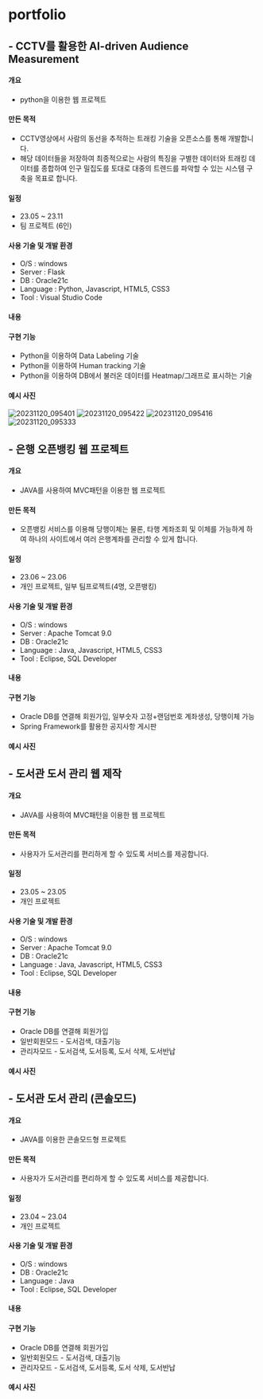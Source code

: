 # portfolio


## - CCTV를 활용한 AI-driven Audience Measurement
#### 개요
- python을 이용한 웹 프로젝트

#### 만든 목적
- CCTV영상에서 사람의 동선을 추적하는 트래킹 기술을 오픈소스를 통해 개발합니다.
- 해당 데이터들을 저장하여 최종적으로는 사람의 특징을 구별한 데이터와 트래킹 데이터를 종합하여
  인구 밀집도를 토대로 대중의 트렌드를 파악할 수 있는 시스템 구축을 목표로 합니다.

#### 일정
- 23.05 ~ 23.11
- 팀 프로젝트 (6인)
   
#### 사용 기술 및 개발 환경
- O/S : windows
- Server : Flask
- DB : Oracle21c
- Language : Python, Javascript, HTML5, CSS3
- Tool : Visual Studio Code

#### 내용
#### 구현 기능
- Python을 이용하여 Data Labeling 기술
- Python을 이용하여 Human tracking 기술
- Python을 이용하여 DB에서 불러온 데이터를 Heatmap/그래프로 표시하는 기술

#### 예시 사진

![20231120_095401](https://github.com/Jiyeon0504/portfolio/assets/126840588/02633889-3808-4a52-918b-84f773e11af3)
![20231120_095422](https://github.com/Jiyeon0504/portfolio/assets/126840588/9f0d603a-4c0e-45c9-9ebf-66e463780605)
![20231120_095416](https://github.com/Jiyeon0504/portfolio/assets/126840588/5b4661c5-774e-4696-b82d-8ddb69caae7b)
![20231120_095333](https://github.com/Jiyeon0504/portfolio/assets/126840588/5132ceb1-4be1-4726-ad6e-2c748947316d)



## - 은행 오픈뱅킹 웹 프로젝트
#### 개요
- JAVA를 사용하여 MVC패턴을 이용한 웹 프로젝트

#### 만든 목적
- 오픈뱅킹 서비스를 이용해 당행이체는 물론, 타행 계좌조회 및 이체를 가능하게 하여 하나의 사이트에서 
  여러 은행계좌를 관리할 수 있게 합니다.

#### 일정
- 23.06 ~ 23.06
- 개인 프로젝트, 일부 팀프로젝트(4명, 오픈뱅킹)
   
#### 사용 기술 및 개발 환경
- O/S : windows
- Server : Apache Tomcat 9.0
- DB : Oracle21c
- Language : Java, Javascript, HTML5, CSS3
- Tool : Eclipse, SQL Developer

#### 내용
#### 구현 기능
- Oracle DB를 연결해 회원가입, 일부숫자 고정+랜덤번호 계좌생성, 당행이체 가능
- Spring Framework를 활용한 공지사항 게시판

#### 예시 사진



## - 도서관 도서 관리 웹 제작 
#### 개요
- JAVA를 사용하여 MVC패턴을 이용한 웹 프로젝트

#### 만든 목적
- 사용자가 도서관리를 편리하게 할 수 있도록 서비스를 제공합니다.

#### 일정
- 23.05 ~ 23.05
- 개인 프로젝트
   
#### 사용 기술 및 개발 환경
- O/S : windows
- Server : Apache Tomcat 9.0
- DB : Oracle21c
- Language : Java, Javascript, HTML5, CSS3
- Tool : Eclipse, SQL Developer

#### 내용
#### 구현 기능
- Oracle DB를 연결해 회원가입
- 일반회원모드 - 도서검색, 대출기능
- 관리자모드 - 도서검색, 도서등록, 도서 삭제, 도서반납

#### 예시 사진




## - 도서관 도서 관리 (콘솔모드)
#### 개요
- JAVA를 이용한 콘솔모드형 프로젝트

#### 만든 목적
- 사용자가 도서관리를 편리하게 할 수 있도록 서비스를 제공합니다.

#### 일정
- 23.04 ~ 23.04
- 개인 프로젝트
   
#### 사용 기술 및 개발 환경
- O/S : windows
- DB : Oracle21c
- Language : Java
- Tool : Eclipse, SQL Developer

#### 내용
#### 구현 기능
- Oracle DB를 연결해 회원가입
- 일반회원모드 - 도서검색, 대출기능
- 관리자모드 - 도서검색, 도서등록, 도서 삭제, 도서반납

#### 예시 사진

